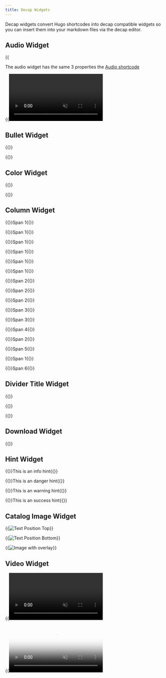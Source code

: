 ```yaml
---
title: Decap Widgets
---
```

Decap widgets convert Hugo shortcodes into decap compatible widgets so you can insert them into your markdown files via the decap editor.
## Audio Widget

{{<audio src="https://samplelib.com/lib/preview/mp3/sample-6s.mp3" title="6-second synth melody" span="3" autoplay="false" muted="false" loop="false">}}

The audio widget has the same 3 properties the [Audio shortcode](/shortcodes#audio-widget)

{{<video src="/images/audio-widget.mp4" span="6" autoplay="false" muted="false" loop="false" >}}

## Bullet Widget

{{<bullet leading_text="Do:" text="example bullet text" type="true">}}

{{<bullet leading_text="Dont:" text="example bullet text" type="false">}}

## Color Widget

{{<color name="Theme Primary Color" span="3" hex="#003b5c" rgb="0, 59, 92" pantone="302 C" cmyk="100%, 36%, 0%, 64%" mui="">}}

{{<color name="Theme Secondary Color" span="3" hex="#C6007E" rgb="198, 0, 126" pantone="233 C" cmyk="0%, 100%, 36%, 22%" mui="">}}

## Column Widget

{{<column span="1" color="#999" align="center">}}Span 1{{</column>}}

{{<column span="1" color="#999" align="center">}}Span 1{{</column>}}

{{<column span="1" color="#999" align="center">}}Span 1{{</column>}}

{{<column span="1" color="#999" align="center">}}Span 1{{</column>}}

{{<column span="1" color="#999" align="center">}}Span 1{{</column>}}

{{<column span="1" color="#999" align="center">}}Span 1{{</column>}}

{{<column span="2" color="#999" align="center">}}Span 2{{</column>}}

{{<column span="2" color="#999" align="center">}}Span 2{{</column>}}

{{<column span="2" color="#999" align="center">}}Span 2{{</column>}}

{{<column span="3" color="#999" align="center">}}Span 3{{</column>}}

{{<column span="3" color="#999" align="center">}}Span 3{{</column>}}

{{<column span="4" color="#999" align="center">}}Span 4{{</column>}}

{{<column span="2" color="#999" align="center">}}Span 2{{</column>}}

{{<column span="5" color="#999" align="center">}}Span 5{{</column>}}

{{<column span="1" color="#999" align="center">}}Span 1{{</column>}}

{{<column span="6" color="#999" align="center">}}Span 6{{</column>}}

## Divider Title Widget

{{<divider-title title="Left aligned title" align="left">}}

{{<divider-title title="Center aligned title" align="center">}}

{{<divider-title title="Right aligned title" align="right">}}

## Download Widget

{{<download title="Hugo Catalog Logos" span="3" url="/static/downloads/hugo-catalog-logos.zip" subtitle="">}}

## Hint Widget

{{<hint type="info" span="6">}}This is an info hint{{</hint>}}

{{<hint type="danger" span="6">}}This is an danger hint{{</hint>}}

{{<hint type="warning" span="6">}}This is an warning hint{{</hint>}}

{{<hint type="success" span="6">}}This is an success hint{{</hint>}}

## Catalog Image Widget

{{<image src="/images/hugo-catalog-logo.svg" span="6" text_position="top" title="Text Position Top" description="places the images title and description above it." overlay="" light="true" dark="false" scale="true">}}

{{<image src="/images/hugo-catalog-logo.svg" span="6" text_position="bottom" title="Text Position Bottom" description="places the images title and description below it." overlay="" light="false" dark="true" scale="true">}}

{{<image src="/images/subtitle-image.png" span="6" text_position="top" title="Image with overlay" description="Displays alternate image on hover" overlay="/images/subtitle-image-hover.png" light="false" dark="false" scale="true">}}

## Video Widget

{{<video src="/images/download-demo.mp4" span="6" autoplay="true" muted="true" loop="true" poster="">}}

{{<video src="/images/download-demo.mp4" span="6" autoplay="false" muted="false" loop="false" poster="/static/images/github-decap-login.png">}}
